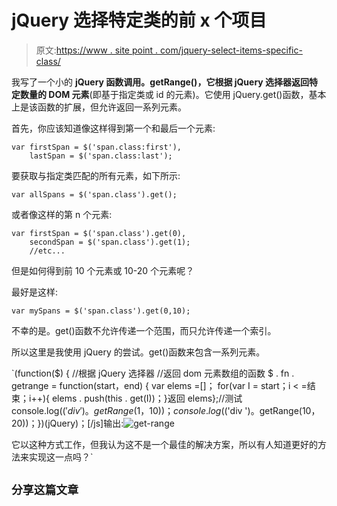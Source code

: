 # jQuery 选择特定类的前 x 个项目

> 原文:[https://www . site point . com/jquery-select-items-specific-class/](https://www.sitepoint.com/jquery-select-items-specific-class/)

我写了一个小的 **jQuery 函数调用。getRange()，它根据 jQuery 选择器返回特定数量的 DOM 元素**(即基于指定类或 id 的元素)。它使用 jQuery.get()函数，基本上是该函数的扩展，但允许返回一系列元素。

首先，你应该知道像这样得到第一个和最后一个元素:

```
var firstSpan = $('span.class:first'),
    lastSpan = $('span.class:last');
```

要获取与指定类匹配的所有元素，如下所示:

```
var allSpans = $('span.class').get();
```

或者像这样的第 n 个元素:

```
var firstSpan = $('span.class').get(0),
    secondSpan = $('span.class').get(1);
    //etc...
```

但是如何得到前 10 个元素或 10-20 个元素呢？

最好是这样:

```
var mySpans = $('span.class').get(0,10);
```

不幸的是。get()函数不允许传递一个范围，而只允许传递一个索引。

所以这里是我使用 jQuery 的尝试。get()函数来包含一系列元素。

 `(function($)
{
//根据 jQuery 选择器
//返回 dom 元素数组的函数
$ . fn . getrange = function(start，end)
{
var elems =[]；
for(var I = start；i < =结束；i++){ elems . push(this . get(I))；}返回 elems};//测试 console.log($('div ')。getRange(1，10))；console.log($('div ')。getRange(10，20))；})(jQuery)；[/js]输出:![get-range](../Images/b2783984dd402b6b7c7fad7cc0e2e38c.png "get-range")

它以这种方式工作，但我认为这不是一个最佳的解决方案，所以有人知道更好的方法来实现这一点吗？` 

## `分享这篇文章`